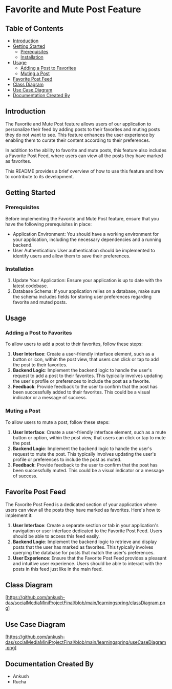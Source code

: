 # Favorite and Mute Post Feature

## Table of Contents

- [Introduction](#introduction)
- [Getting Started](#getting-started)
  - [Prerequisites](#prerequisites)
  - [Installation](#installation)
- [Usage](#usage)
  - [Adding a Post to Favorites](#adding-a-post-to-favorites)
  - [Muting a Post](#muting-a-post)
- [Favorite Post Feed](#favorite-post-feed)
- [Class Diagram](#class-diagram)
- [Use Case Diagram](#use-case-diagram)
- [Documentation Created By](#documentation-created-by)

## Introduction

The Favorite and Mute Post feature allows users of our application to personalize their feed by adding posts to their favorites and muting posts they do not want to see. This feature enhances the user experience by enabling them to curate their content according to their preferences.

In addition to the ability to favorite and mute posts, this feature also includes a Favorite Post Feed, where users can view all the posts they have marked as favorites.

This README provides a brief overview of how to use this feature and how to contribute to its development.

## Getting Started

### Prerequisites

Before implementing the Favorite and Mute Post feature, ensure that you have the following prerequisites in place:

- Application Environment: You should have a working environment for your application, including the necessary dependencies and a running backend.
- User Authentication: User authentication should be implemented to identify users and allow them to save their preferences.

### Installation

1. Update Your Application: Ensure your application is up to date with the latest codebase.
2. Database Schema: If your application relies on a database, make sure the schema includes fields for storing user preferences regarding favorite and muted posts.

## Usage

### Adding a Post to Favorites

To allow users to add a post to their favorites, follow these steps:

1. **User Interface**: Create a user-friendly interface element, such as a button or icon, within the post view, that users can click or tap to add the post to their favorites.
2. **Backend Logic**: Implement the backend logic to handle the user's request to add a post to their favorites. This typically involves updating the user's profile or preferences to include the post as a favorite.
3. **Feedback**: Provide feedback to the user to confirm that the post has been successfully added to their favorites. This could be a visual indicator or a message of success.

### Muting a Post

To allow users to mute a post, follow these steps:

1. **User Interface**: Create a user-friendly interface element, such as a mute button or option, within the post view, that users can click or tap to mute the post.
2. **Backend Logic**: Implement the backend logic to handle the user's request to mute the post. This typically involves updating the user's profile or preferences to include the post as muted.
3. **Feedback**: Provide feedback to the user to confirm that the post has been successfully muted. This could be a visual indicator or a message of success.

## Favorite Post Feed

The Favorite Post Feed is a dedicated section of your application where users can view all the posts they have marked as favorites. Here's how to implement it:

1. **User Interface**: Create a separate section or tab in your application's navigation or user interface dedicated to the Favorite Post Feed. Users should be able to access this feed easily.
2. **Backend Logic**: Implement the backend logic to retrieve and display posts that the user has marked as favorites. This typically involves querying the database for posts that match the user's preferences.
3. **User Experience**: Ensure that the Favorite Post Feed provides a pleasant and intuitive user experience. Users should be able to interact with the posts in this feed just like in the main feed.

## Class Diagram

[https://github.com/ankush-das/socialMediaMiniProjectFinal/blob/main/learningspring/classDiagram.png]

## Use Case Diagram

[https://github.com/ankush-das/socialMediaMiniProjectFinal/blob/main/learningspring/useCaseDiagram.png]

## Documentation Created By

- Ankush
- Rucha
